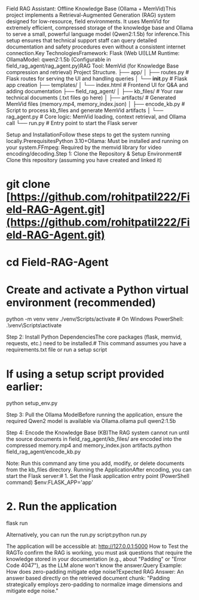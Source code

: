 Field RAG Assistant: Offline Knowledge Base (Ollama + MemVid)This project implements a Retrieval-Augmented Generation (RAG) system designed for low-resource, field environments. It uses MemVid for extremely efficient, compressed storage of the knowledge base and Ollama to serve a small, powerful language model (Qwen2:1.5b) for inference.This setup ensures that technical support staff can query detailed documentation and safety procedures even without a consistent internet connection.Key TechnologiesFramework: Flask (Web UI)LLM Runtime: OllamaModel: qwen2:1.5b (Configurable in field_rag_agent/rag_agent.py)RAG Tool: MemVid (for Knowledge Base compression and retrieval)
Project Structure.
├── app/
│   ├── routes.py           # Flask routes for serving the UI and handling queries
│   └── __init__.py         # Flask app creation
├── templates/
│   └── index.html          # Frontend UI for Q&A and adding documentation
├── field_rag_agent/
│   ├── kb_files/           # Your raw technical documents (.txt files go here)
│   ├── artifacts/          # Generated MemVid files (memory.mp4, memory_index.json)
│   ├── encode_kb.py        # Script to process kb_files and generate MemVid artifacts
│   └── rag_agent.py        # Core logic: MemVid loading, context retrieval, and Ollama call
└── run.py                  # Entry point to start the Flask server

Setup and InstallationFollow these steps to get the system running locally.PrerequisitesPython 3.10+Ollama: Must be installed and running on your system.FFmpeg: Required by the memvid library for video encoding/decoding.Step 1: Clone the Repository & Setup Environment# Clone this repository (assuming you have created and linked it)
# git clone [https://github.com/rohitpatil222/Field-RAG-Agent.git](https://github.com/rohitpatil222/Field-RAG-Agent.git)
# cd Field-RAG-Agent

# Create and activate a Python virtual environment (recommended)
python -m venv venv
./venv/Scripts/activate  # On Windows PowerShell: .\venv\Scripts\activate

Step 2: Install Python DependenciesThe core packages (flask, memvid, requests, etc.) need to be installed.# This command assumes you have a requirements.txt file or run a setup script
# If using a setup script provided earlier:
python setup_env.py

Step 3: Pull the Ollama ModelBefore running the application, ensure the required Qwen2 model is available via Ollama.ollama pull qwen2:1.5b

Step 4: Encode the Knowledge Base (KB)The RAG system cannot run until the source documents in field_rag_agent/kb_files/ are encoded into the compressed memory.mp4 and memory_index.json artifacts.python field_rag_agent/encode_kb.py

Note: Run this command any time you add, modify, or delete documents from the kb_files directory.
Running the ApplicationAfter encoding, you can start the Flask server:# 1. Set the Flask application entry point (PowerShell command)
$env:FLASK_APP='app'

# 2. Run the application
flask run

Alternatively, you can run the run.py script:python run.py

The application will be accessible at: http://127.0.0.1:5000
How to Test the RAGTo confirm the RAG is working, you must ask questions that require the knowledge stored in your documentation (e.g., about "Padding" or "Error Code 4047"), as the LLM alone won't know the answer.Query Example: How does zero-padding mitigate edge noise?Expected RAG Answer: An answer based directly on the retrieved document chunk: "Padding strategically employs zero-padding to normalize image dimensions and mitigate edge noise."
